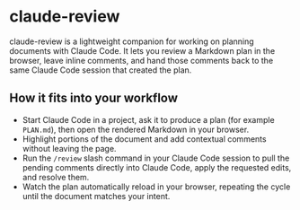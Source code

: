 # claude-review

claude-review is a lightweight companion for working on planning documents with Claude Code. It lets you review a
Markdown plan in the browser, leave inline comments, and hand those comments back to the same Claude Code session that
created the plan.

## How it fits into your workflow
- Start Claude Code in a project, ask it to produce a plan (for example `PLAN.md`), then open the rendered Markdown in
  your browser.
- Highlight portions of the document and add contextual comments without leaving the page.
- Run the `/review` slash command in your Claude Code session to pull the pending comments directly into Claude Code,
  apply the requested edits, and resolve them.
- Watch the plan automatically reload in your browser, repeating the cycle until the document matches your intent.
